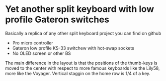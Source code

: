 # Yet another split keyboard with low profile Gateron switches

Basically a replica of any other split keyboard project you can find on github
* Pro micro controller
* Gateron low profile KS-33 switchew with hot-swap sockets
* No OLED screen or other BS

The main difference in the layout is that the positions of the thumb-keys is moved to the center with respect to more famous keyboards like the Lily58, more like the Voyager.
Vertical staggin on the home row is 1/4 of a key.
